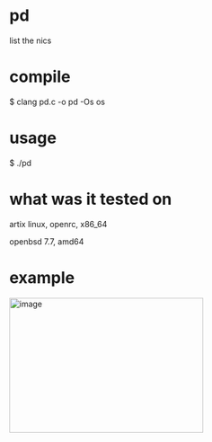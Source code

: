 # pd
list the nics

# compile
$ clang pd.c -o pd -Os os

# usage
$ ./pd

# what was it tested on
artix linux, openrc, x86_64

openbsd 7.7, amd64

# example
<img width="345" height="240" alt="image" src="https://github.com/user-attachments/assets/20a9a584-d349-489a-9047-55f16483c5c4" />
